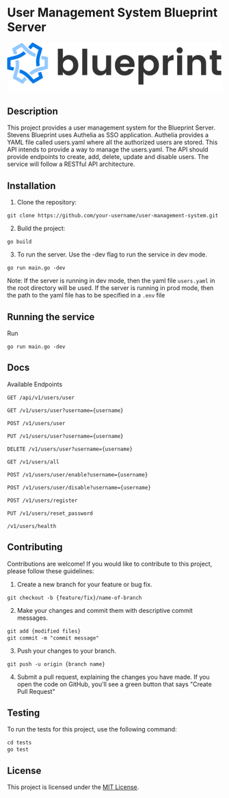 # User Management System Blueprint Server

![Blueprint](/static/logos/logo_banner.png)

## Description

This project provides a user management system for the Blueprint Server. Stevens Blueprint uses Authelia as
SSO application. Authelia provides a YAML file called users.yaml where all the authorized users are stored.
This API intends to provide a way to manage the users.yaml. The API should provide endpoints to create, add,
delete, update and disable users. The service will follow a RESTful API architecture. 

## Installation

1. Clone the repository:
```
git clone https://github.com/your-username/user-management-system.git
```

2. Build the project:

```
go build
```

3. To run the server. Use the -dev flag to run the service in dev mode.
```
go run main.go -dev
```
Note: If the server is running in dev mode, then the yaml file ```users.yaml``` in the root directory will be used.
If the server is running in prod mode, then the path to the yaml file has to be specified in a ```.env``` file

## Running the service
Run
```
go run main.go -dev
```

## Docs
Available Endpoints
```
GET /api/v1/users/user
```

```
GET /v1/users/user?username={username}
```

```
POST /v1/users/user
```

```
PUT /v1/users/user?username={username}
```

```
DELETE /v1/users/user?username={username}
```

```
GET /v1/users/all
```

```
POST /v1/users/user/enable?username={username}
```

```
POST /v1/users/user/disable?username={username}
```

```
POST /v1/users/register
```

```
PUT /v1/users/reset_password
```

```
/v1/users/health
```

## Contributing

Contributions are welcome! If you would like to contribute to this project, please follow these guidelines:


1. Create a new branch for your feature or bug fix.
```
git checkout -b {feature/fix}/name-of-branch
```

2. Make your changes and commit them with descriptive commit messages.
```
git add {modified files}
git commit -m "commit message"
```

3. Push your changes to your branch.
```
git push -u origin {branch name}
```

4. Submit a pull request, explaining the changes you have made. If you open the code on GitHub, you'll see a green button that says "Create Pull Request"

## Testing

To run the tests for this project, use the following command:

```
cd tests
go test
```

## License

This project is licensed under the [MIT License](LICENSE).
